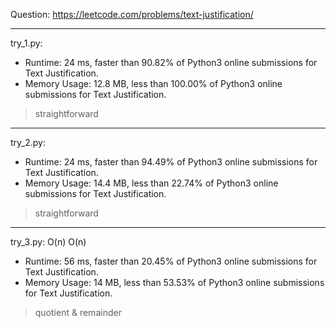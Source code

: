 Question: https://leetcode.com/problems/text-justification/

---

try_1.py:

* Runtime: 24 ms, faster than 90.82% of Python3 online submissions for Text Justification.
* Memory Usage: 12.8 MB, less than 100.00% of Python3 online submissions for Text Justification.

> straightforward

---

try_2.py: 

* Runtime: 24 ms, faster than 94.49% of Python3 online submissions for Text Justification.
* Memory Usage: 14.4 MB, less than 22.74% of Python3 online submissions for Text Justification.

> straightforward

---

try_3.py: O(n) O(n)

* Runtime: 56 ms, faster than 20.45% of Python3 online submissions for Text Justification.
* Memory Usage: 14 MB, less than 53.53% of Python3 online submissions for Text Justification.

> quotient & remainder